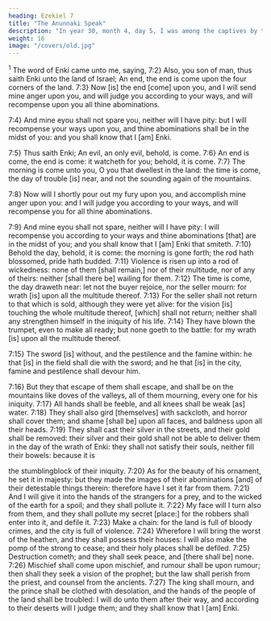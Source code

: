 ```yaml
---
heading: Ezekiel 7
title: "The Anunnaki Speak"
description: "In year 30, month 4, day 5, I was among the captives by the river of Chebar"
weight: 16
image: "/covers/old.jpg"
---
```



<sup>1</sup> The word of Enki came unto me, saying, 7:2} Also, you son of man, thus saith Enki unto the land of Israel; An end, the end is come upon the four corners of the land. 7:3} Now [is] the end [come] upon you, and I will send mine anger upon you, and will
judge you according to your ways, and will recompense upon
you all thine abominations. 

7:4} And mine eyou shall not spare you, neither will I have pity: but I will recompense
your ways upon you, and thine abominations shall be in the
midst of you: and you shall know that I [am] Enki.


7:5} Thus saith Enki; An evil, an only evil, behold, is come. 7:6} An end is come, the end is come: it watcheth for you; behold, it is come. 7:7} The morning is
come unto you, O you that dwellest in the land: the time is
come, the day of trouble [is] near, and not the sounding
again of the mountains.

7:8} Now will I shortly pour out my fury upon you, and accomplish mine anger upon you:
and I will judge you according to your ways, and will
recompense you for all thine abominations. 

7:9} And mine eyou shall not spare, neither will I have pity: I will
recompense you according to your ways and thine
abominations [that] are in the midst of you; and you shall
know that I [am] Enki that smiteth. 7:10} Behold the
day, behold, it is come: the morning is gone forth; the rod
hath blossomed, pride hath budded. 7:11} Violence is risen
up into a rod of wickedness: none of them [shall remain,]
nor of their multitude, nor of any of theirs: neither [shall
there be] wailing for them. 7:12} The time is come, the
day draweth near: let not the buyer rejoice, nor the seller
mourn: for wrath [is] upon all the multitude thereof. 7:13}
For the seller shall not return to that which is sold, although
they were yet alive: for the vision [is] touching the whole
multitude thereof, [which] shall not return; neither shall any
strengthen himself in the iniquity of his life. 7:14} They
have blown the trumpet, even to make all ready; but none
goeth to the battle: for my wrath [is] upon all the multitude
thereof.

7:15} The sword [is] without, and the pestilence
and the famine within: he that [is] in the field shall die with
the sword; and he that [is] in the city, famine and pestilence
shall devour him.

7:16} But they that escape of them shall escape, and
shall be on the mountains like doves of the valleys, all of
them mourning, every one for his iniquity. 7:17} All hands
shall be feeble, and all knees shall be weak [as] water.
7:18} They shall also gird [themselves] with sackcloth,
and horror shall cover them; and shame [shall be] upon all
faces, and baldness upon all their heads. 7:19} They shall
cast their silver in the streets, and their gold shall be
removed: their silver and their gold shall not be able to
deliver them in the day of the wrath of Enki: they shall
not satisfy their souls, neither fill their bowels: because it is

the stumblingblock of their iniquity.
7:20} As for the beauty of his ornament, he set it in
majesty: but they made the images of their abominations
[and] of their detestable things therein: therefore have I set
it far from them. 7:21} And I will give it into the hands of
the strangers for a prey, and to the wicked of the earth for a
spoil; and they shall pollute it. 7:22} My face will I turn
also from them, and they shall pollute my secret [place:] for
the robbers shall enter into it, and defile it.
7:23} Make a chain: for the land is full of bloody crimes,
and the city is full of violence. 7:24} Wherefore I will
bring the worst of the heathen, and they shall possess their
houses: I will also make the pomp of the strong to cease;
and their holy places shall be defiled. 7:25} Destruction
cometh; and they shall seek peace, and [there shall be] none.
7:26} Mischief shall come upon mischief, and rumour
shall be upon rumour; then shall they seek a vision of the
prophet; but the law shall perish from the priest, and
counsel from the ancients. 7:27} The king shall mourn,
and the prince shall be clothed with desolation, and the
hands of the people of the land shall be troubled: I will do
unto them after their way, and according to their deserts will
I judge them; and they shall know that I [am] Enki.

